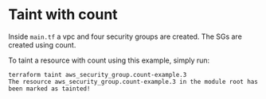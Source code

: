 # Taint with count

Inside `main.tf` a vpc and four security groups are created.  The SGs are created using count.

To taint a resource with count using this example, simply run:

```
terraform taint aws_security_group.count-example.3
The resource aws_security_group.count-example.3 in the module root has been marked as tainted!
```
